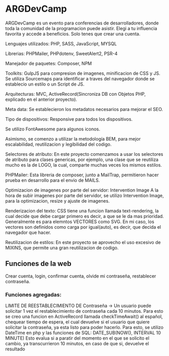 # ARGDevCamp

ARGDevCamp es un evento para conferencias de desarrolladores, donde toda la comunidad de la programacion puede asistir. Elegi a tu influencia favorita y accede a beneficios. Solo tenes que crear una cuenta.

Lenguajes utilizados: PHP, SASS, JavaScript, MYSQL

Librerias: PHPMailer, PHPdotenv, SweetAlert2, PSR-4

Manejador de paquetes: Composer, NPM

Toolkits: GulpJS para compresion de imagenes, minificacion de CSS y JS. Se utiliza Sourcemaps para identificar a traves del navegador donde se establecio un estilo o un Script de JS.

Arquitecturas: MVC, ActiveRecord(Sincroniza DB con Objetos PHP, explicado en el anterior proyecto).

Meta data: Se establecieron los metadatos necesarios para mejorar el SEO.

Tipo de dispositivos: Responsive para todos los dispositivos.

Se utilizo FontAwesome para algunos iconos.

Asimismo, se comenzo a utilizar la metodología BEM, para mejor escalabilidad, reutilizacion y legibilidad del codigo.

Selectores de atributo:
En este proyecto comenzamos a usar los selectores de atributo para clases genericas, por ejemplo, una clase que se reutiliza mucho es la de LOGO, la cual, comparte muchas veces los mismos estilos.

PHPMailer: Esta libreria de composer, junto a MailTrap, permitieron hacer prueba en desarrollo para el envio de MAILS.

Optimizacion de imagenes por parte del servidor: Intervention Image
A la hora de subir imagenes por parte del servidor, se utilizo Intervention Image, para la optimizacion, resize y ajuste de imagenes.

Renderizacion del texto: CSS tiene una funcion llamada text-rendering, la cual decide que debe cargar primero es decir, a que se le da mas prioridad. Generalmente es para elemntos VECTORES como SVG. En mi caso, los vectores son definidos como carga por igual(auto), es decir, que decida el navegador que hacer.

Reutilizacion de estilos: En este proyecto se aprovecho el uso excesivo de MIXINS, que permite una gran reutilizacion de codigo.


## Funciones de la web
Crear cuenta, login, confirmar cuenta, olvide mi contraseña, restablecer contraseña.



### Funciones agregadas:
LIMITE DE REESTABLECIMIENTO DE Contraseña -> Un usuario puede solicitar 1 vez el restablecimiento de contraseña cada 10 minutos. Para esto se creo una funcion en ActiveRecord llamada checkTimeAwait() al español, chequear tiempo de espera, el cual devuelve si el usuario que quiere solicitar la contraseña, ya esta listo para poder hacerlo. Para esto, se utilizo DateTime en php y las funciones de SQL: DATE_SUB(NOW(), INTERVAL 10 MINUTE) Esto evalua si a paratir del momento en el que se solicito el cambio, ya transcurrieron 10 minutos, en caso de que si, devuelve el resultado